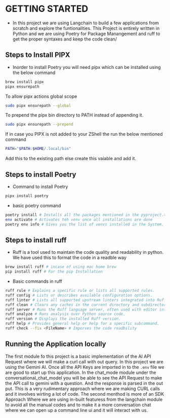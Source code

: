 # GETTING STARTED
* In this project we are using Langchain to build a few applications from scratch and explore the funtionalities. This Project is entirely written in Python and we are using Poetry for Package Manangement and ruff to get the proper syntaxes and keep the code clean/
## Steps to Install PIPX
* Inorder to install Poetry you will need pipx which can be installed using the below command
```bash
brew install pipx
pipx ensurepath
```
To allow pipx actions global scope
```bash
sudo pipx ensurepath --global
```
To prepend the pipx bin directory to PATH instead of appending it.
```bash
sudo pipx ensurepath --prepend
```
If in case you PIPX is not added to your ZShell the run the below mentioned command
```bash
PATH="$PATH:$HOME/.local/bin"
```
Add this to the existing path else create this vaiable and add it.

## Steps to install Poetry
* Command to install Poetry
```bash
pipx install poetry
```
* basic poetry command
```bash
poetry install # Installs all the packages mentioned in the pyproject.toml in a venv
env activate # Activates teh venv once all installations are done
poetry env info # Gives you the list of venvs installed in the System.
```

## Steps to install ruff
* Ruff is a tool used to maintain the code quality and readability in python. We have used this to format the code in a readble way
```bash
brew install ruff # incase of using mac home brew
pip install ruff # For the pip Installation
```
* Basic commands in ruff
```bash
ruff rule # Explains a specific rule or lists all supported rules.
ruff config # Lists or describes available configuration options.
ruff linter # Lists all supported upstream linters integrated into Ruff.
ruff clean # Clears any caches in the current directory and subdirectories.
ruff server # Runs the Ruff language server, often used with editor integrations.
ruff analyze # Runs analysis over Python source code.
ruff version # Displays the installed Ruff version.
ruff help # Provides general help or help for a specific subcommand.
ruff check --fix <FileName> # Imporves the code readbility
```
## Running the Application locally
The first module fo this project is a basic implementation of the AI API Request where we will make a curl call with out query. In this project we are using the Gemini AI.
Once all the API Keys are imported in to the `.env` file we are good to start up this application.
In the chat_mode module under the conversational_chat_model you will be able to see the API Request to make the API call to gemini with a question. And the response is parsed in the out put. This is a very rudimentary approach where we are making CURL calls and it involves wirting a lot of code.
The second menthod is more of an SDK Approach Where we are using in-built featuress from the langchain module to avoid all the manual codes and to make it a more conversation chat where we can open up a command line ui and it will interact with us.
